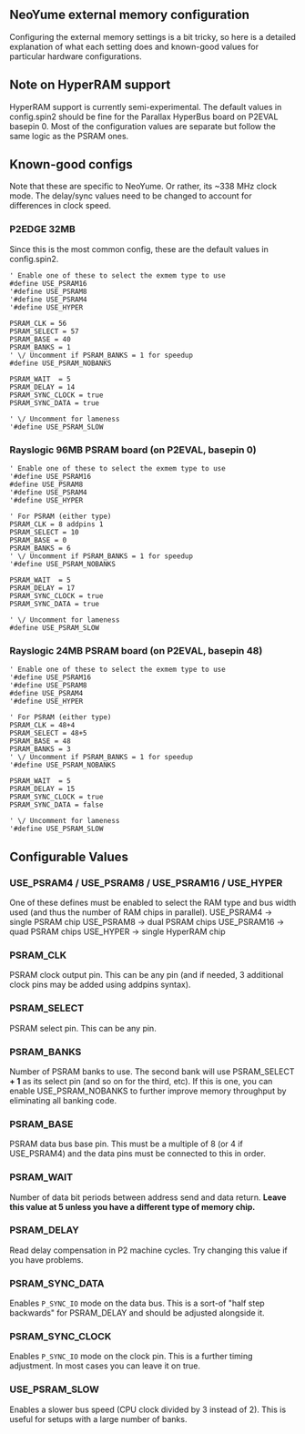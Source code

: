 NeoYume external memory configuration
-------------------------------------

Configuring the external memory settings is a bit tricky, so here is a detailed explanation of what each setting does and known-good values for particular hardware configurations.

## Note on HyperRAM support

HyperRAM support is currently semi-experimental. The default values in config.spin2 should be fine for the Parallax HyperBus board on P2EVAL basepin 0.
Most of the configuration values are separate but follow the same logic as the PSRAM ones.

## Known-good configs

Note that these are specific to NeoYume. Or rather, its ~338 MHz clock mode. The delay/sync values need to be changed to account for differences in clock speed.

### P2EDGE 32MB

Since this is the most common config, these are the default values in config.spin2.

```spin
' Enable one of these to select the exmem type to use
#define USE_PSRAM16
'#define USE_PSRAM8
'#define USE_PSRAM4
'#define USE_HYPER

PSRAM_CLK = 56
PSRAM_SELECT = 57
PSRAM_BASE = 40
PSRAM_BANKS = 1
' \/ Uncomment if PSRAM_BANKS = 1 for speedup
#define USE_PSRAM_NOBANKS

PSRAM_WAIT  = 5
PSRAM_DELAY = 14
PSRAM_SYNC_CLOCK = true
PSRAM_SYNC_DATA = true

' \/ Uncomment for lameness
'#define USE_PSRAM_SLOW
```

### Rayslogic 96MB PSRAM board (on P2EVAL, basepin 0)

```spin
' Enable one of these to select the exmem type to use
'#define USE_PSRAM16
#define USE_PSRAM8
'#define USE_PSRAM4
'#define USE_HYPER

' For PSRAM (either type)
PSRAM_CLK = 8 addpins 1
PSRAM_SELECT = 10
PSRAM_BASE = 0
PSRAM_BANKS = 6
' \/ Uncomment if PSRAM_BANKS = 1 for speedup
'#define USE_PSRAM_NOBANKS

PSRAM_WAIT  = 5
PSRAM_DELAY = 17
PSRAM_SYNC_CLOCK = true
PSRAM_SYNC_DATA = true

' \/ Uncomment for lameness
#define USE_PSRAM_SLOW
```

### Rayslogic 24MB PSRAM board (on P2EVAL, basepin 48)

```spin
' Enable one of these to select the exmem type to use
'#define USE_PSRAM16
'#define USE_PSRAM8
#define USE_PSRAM4
'#define USE_HYPER

' For PSRAM (either type)
PSRAM_CLK = 48+4
PSRAM_SELECT = 48+5
PSRAM_BASE = 48
PSRAM_BANKS = 3
' \/ Uncomment if PSRAM_BANKS = 1 for speedup
'#define USE_PSRAM_NOBANKS

PSRAM_WAIT  = 5
PSRAM_DELAY = 15
PSRAM_SYNC_CLOCK = true
PSRAM_SYNC_DATA = false

' \/ Uncomment for lameness
'#define USE_PSRAM_SLOW
```

## Configurable Values

### USE_PSRAM4 / USE_PSRAM8 / USE_PSRAM16 / USE_HYPER

One of these defines must be enabled to select the RAM type and bus width used (and thus the number of RAM chips in parallel).
 USE_PSRAM4 -> single PSRAM chip
 USE_PSRAM8 -> dual PSRAM chips
 USE_PSRAM16 -> quad PSRAM chips
 USE_HYPER -> single HyperRAM chip

### PSRAM_CLK

PSRAM clock output pin. This can be any pin (and if needed, 3 additional clock pins may be added using addpins syntax).

### PSRAM_SELECT

PSRAM select pin. This can be any pin.

### PSRAM_BANKS

Number of PSRAM banks to use. The second bank will use PSRAM_SELECT **+ 1** as its select pin (and so on for the third, etc).
If this is one, you can enable USE_PSRAM_NOBANKS to further improve memory throughput by eliminating all banking code.

### PSRAM_BASE

PSRAM data bus base pin. This must be a multiple of 8 (or 4 if USE_PSRAM4) and the data pins must be connected to this in order.

### PSRAM_WAIT

Number of data bit periods between address send and data return. **Leave this value at 5 unless you have a different type of memory chip.**

### PSRAM_DELAY

Read delay compensation in P2 machine cycles. Try changing this value if you have problems.

### PSRAM_SYNC_DATA

Enables `P_SYNC_IO` mode on the data bus. This is a sort-of "half step backwards" for PSRAM_DELAY and should be adjusted alongside it.

### PSRAM_SYNC_CLOCK

Enables `P_SYNC_IO` mode on the clock pin. This is a further timing adjustment. In most cases you can leave it on true.

### USE_PSRAM_SLOW

Enables a slower bus speed (CPU clock divided by 3 instead of 2). This is useful for setups with a large number of banks.

